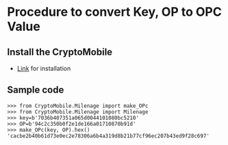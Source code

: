 # Procedure to convert Key, OP to OPC Value

## Install the CryptoMobile
* [Link](https://github.com/panyogesh/integration-magma/blob/main/utils/milenage_experiments/package_install.md)  for installation

## Sample code
```
>>> from CryptoMobile.Milenage import make_OPc
>>> from CryptoMobile.Milenage import Milenage
>>> key=b'7036b407351a065d0044101080bc5210'
>>> OP=b'94c2c350b0f2e1de166a01710870b91d'
>>> make_OPc(key, OP).hex()
'cacbe2b40b61d73e0ec2e78306a6b4a319d8b21b77cf96ec207b43ed9f28c697'
```
